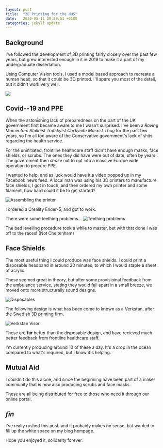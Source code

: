 ```yaml
---
layout: post
title:  "3D Printing for the NHS"
date:   2020-05-11 20:29:51 +0100
categories: jekyll update
---
```

## Background

I've followed the development of 3D printing fairly closely over the past few years, but grew interested enough in it in 2019 to make it a part of my undergraduate dissertation.

Using Computer Vision tools, I used a model based approach to recreate a human head, so that it could be 3D printed. I'll spare you most of the detail, but it didn't work very well.


![](../../../../../resources/3dheadprint.jpg)

## Covid--19 and PPE

When the astonishing lack of preparedness on the part of the UK government first became aware to me I wasn't surprised. I've been a *Raving Momentum Stalinist Trotskyist Corbynite Marxist Thug* for the past few years, so I'm all too aware of the Conservative government's lack of shits regarding the health service.

For the uninitiated, frontline healthcare staff didn't have enough masks, face shields, or scrubs. The ones they did have were out of date, often by years. The government then *chose* not to opt into a massive Europe wide operation to procure PPE. 

I wanted to help, and as luck would have it a video popped up in my Facebook  news feed. A local man was using his 3D printers to manufacture face shields, I got in touch, and then ordered my own printer and some filament, how hard could it be to get started?

![](../../../../../resources/printer-assembly.jpg  "Assembling the printer")

I ordered a Creality Ender-5, and got to work.

There were some teething problems...
![](../../../../../resources/printerhotend.jpg  "Teething problems")

The bed levelling procedure took a while to master, but with that done I was off to the races! (Not Cheltenham)

## Face Shields
 
The most useful thing I could produce was face shields. I could print a disposable headband in around 20 minutes, to which I would staple a sheet of acrylic.

These seemed great in theory, but after some provisioinal feedback from the ambulance service, stating they would fall apart in a small breeze, we moved onto more structurally sound designs.

![](../../../../../resources/orange-white-production.jpg  "Disposables")

The following design is what has been come to known as a Verkstan, after the [Swedish 3D printing firm](https://3dverkstan.se).

![](../../../../../resources/blueproduction.jpg  "Verkstan Visor")

These are **far** better than the disposable design, and have recieved much better feedback from frontline healthcare staff. 

I'm currently producing around 10 of these a day. It's a drop in the ocean compared to what's required, but I know it's helping.

## Mutual Aid
I couldn't do this alone, and since the beginning have been part of a maker community that is now also producing scrubs and face masks.

These are all being distributed for free to those who need it through our online portal.

## *fin*
I've really rushed this post, and it probably makes no sense, but wanted to fill up the white space on my blog hompage.

Hope you enjoyed it, solidarity forever.


